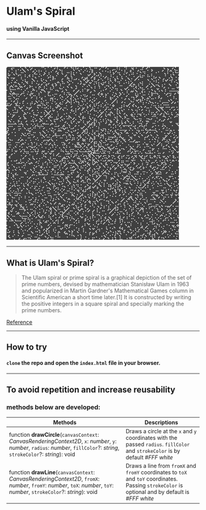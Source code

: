 # Ulam's Spiral
#### using Vanilla JavaScript
---
## Canvas Screenshot
<img src="canvas_screenshot.png" alt="canvas screenshot" width="450px" height="450px">

---
## What is Ulam's Spiral?

>The Ulam spiral or prime spiral is a graphical depiction of the set of prime numbers, devised by mathematician Stanisław Ulam in 1963 and popularized in Martin Gardner's Mathematical Games column in Scientific American a short time later.[1] It is constructed by writing the positive integers in a square spiral and specially marking the prime numbers. 

[Reference](https://en.wikipedia.org/wiki/Ulam_spiral)

---
## How to try
#### `clone` the repo and open the `index.html` file in your browser.

---
## To avoid repetition and increase reusability
### methods below are developed:

| **Methods** | **Descriptions** |
| ----------- | ----------- |
| function **drawCircle**(`canvasContext`: *CanvasRenderingContext2D*, `x`: *number*, `y`: *number*, `radius`: *number*, `fillColor`?: *string*, `strokeColor`?: *string*): void | Draws a circle at the `x` and `y` coordinates with the passed `radius`. `fillColor` and `strokeColor` is by default *#FFF* *white* |
| function **drawLine**(`canvasContext`: *CanvasRenderingContext2D*, `fromX`: *number*, `fromY`: *number*, `toX`: *number*, `toY`: *number*, `strokeColor`?: *string*): void | Draws a line from `fromX` and `fromY` coordinates to `toX` and `toY` coordinates. Passing `strokeColor` is optional and by default is *#FFF* *white* | 

